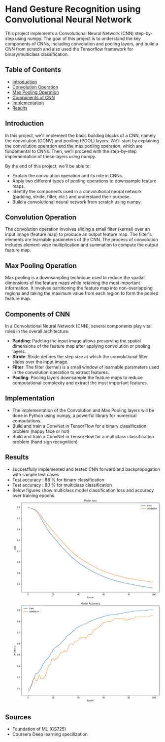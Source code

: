 # Hand Gesture Recognition using Convolutional Neural Network

This project implements a Convolutional Neural Network (CNN) step-by-step using numpy. The goal of this project is to understand the key components of CNNs, including convolution and pooling layers, and build a CNN from scratch and also used the Tensorflow framework for binary/multiclass classification.

## Table of Contents

- [Introduction](#introduction)
- [Convolution Operation](#convolution-operation)
- [Max Pooling Operation](#max-pooling-operation)
- [Components of CNN](#components-of-cnn)
- [Implementation](#implementation)
- [Results](#Results)


## Introduction

In this project, we'll implement the basic building blocks of a CNN, namely the convolution (CONV) and pooling (POOL) layers. We'll start by explaining the convolution operation and the max pooling operation, which are fundamental to CNNs. Then, we'll proceed with the step-by-step implementation of these layers using numpy.

By the end of this project, we'll be able to:
- Explain the convolution operation and its role in CNNs.
- Apply two different types of pooling operations to downsample feature maps.
- Identify the components used in a convolutional neural network (padding, stride, filter, etc.) and understand their purpose.
- Build a convolutional neural network from scratch using numpy.

## Convolution Operation

The convolution operation involves sliding a small filter (kernel) over an input image (feature map) to produce an output feature map. The filter's elements are learnable parameters of the CNN. The process of convolution includes element-wise multiplication and summation to compute the output feature map.

## Max Pooling Operation

Max pooling is a downsampling technique used to reduce the spatial dimensions of the feature maps while retaining the most important information. It involves partitioning the feature map into non-overlapping regions and taking the maximum value from each region to form the pooled feature map.

## Components of CNN

In a Convolutional Neural Network (CNN), several components play vital roles in the overall architecture:
- **Padding**: Padding the input image allows preserving the spatial dimensions of the feature map after applying convolution or pooling layers.
- **Stride**: Stride defines the step size at which the convolutional filter slides over the input image.
- **Filter**: The filter (kernel) is a small window of learnable parameters used in the convolution operation to extract features.
- **Pooling**: Pooling layers downsample the feature maps to reduce computational complexity and extract the most important features.

## Implementation

- The implementation of the Convolution and Max Pooling layers will be done in Python using numpy, a powerful library for numerical computations.
- Build and train a ConvNet in TensorFlow for a binary classification problem (happy face or not)
- Build and train a ConvNet in TensorFlow for a multiclass classification problem (hand sign recognition)

## Results
- succesffully implemented and tested CNN forward and backpropogation with sample test cases
- Test accuracy : 88 % for binary classification
- Test accuracy : 80 % for multiclass classification
- Below figures show multiclass model classification loss and accuracy over training epochs.
![Alt Text](output_images/TF_multiclass_model_loss.png)
![Alt Text](output_images/TF_multiclass_model_accuracy.png)

## Sources

- Foundation of ML (CS725)
- Coursera Deep learning specilization
